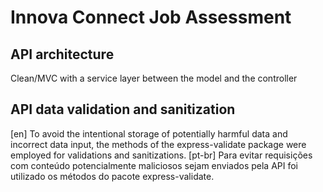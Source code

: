 # Innova Connect Job Assessment

## API architecture
Clean/MVC with a service layer between the model and the controller

## API data validation and sanitization
[en] To avoid the intentional storage of potentially harmful data and incorrect
data input, the methods of the express-validate package were employed for
validations and sanitizations.
[pt-br] Para evitar requisições com conteúdo potencialmente maliciosos sejam 
enviados pela API foi utilizado os métodos do pacote express-validate.